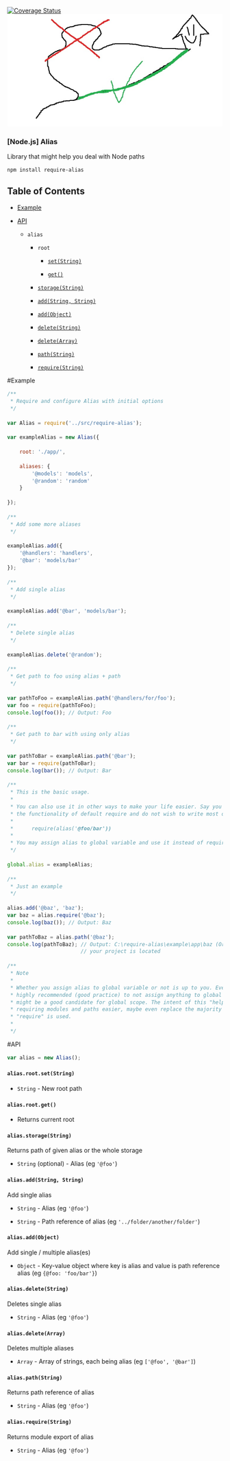 [![Coverage Status](https://img.shields.io/coveralls/manuelvulp/require-alias.svg)](https://coveralls.io/r/manuelvulp/require-alias)
![Alias logo](https://raw.githubusercontent.com/manuelvulp/require-alias/master/img/alias.jpg)

### [Node.js] Alias

Library that might help you deal with Node paths 

```
npm install require-alias
```

## Table of Contents

- [Example](#example)

- [API](#api)
 
  - `alias`
 
    - `root`

        - [`set(String)`](#aliasrootsetstring)

        - [`get()`](#aliasrootget)
 
    - [`storage(String)`](#aliasstoragestring)
 
    - [`add(String, String)`](#aliasaddstring-string)
 
    - [`add(Object)`](#aliasaddobject)
 
    - [`delete(String)`](#aliasdeletestring)
 
    - [`delete(Array)`](#aliasdeletearray)
 
    - [`path(String)`](#aliaspathstring)
 
    - [`require(String)`](#aliasrequirestring)

#Example

```javascript
/**
 * Require and configure Alias with initial options
 */

var Alias = require('../src/require-alias');

var exampleAlias = new Alias({

    root: './app/',

    aliases: {
        '@models': 'models',
        '@random': 'random'
    }

});

/**
 * Add some more aliases
 */

exampleAlias.add({
    '@handlers': 'handlers',
    '@bar': 'models/bar'
});

/**
 * Add single alias
 */

exampleAlias.add('@bar', 'models/bar');

/**
 * Delete single alias
 */

exampleAlias.delete('@random');

/**
 * Get path to foo using alias + path
 */

var pathToFoo = exampleAlias.path('@handlers/for/foo');
var foo = require(pathToFoo);
console.log(foo()); // Output: Foo

/**
 * Get path to bar with using only alias
 */

var pathToBar = exampleAlias.path('@bar');
var bar = require(pathToBar);
console.log(bar()); // Output: Bar

/**
 * This is the basic usage.
 *
 * You can also use it in other ways to make your life easier. Say you don't like
 * the functionality of default require and do not wish to write most of the time
 *
 *      require(alias('@foo/bar'))
 *
 * You may assign alias to global variable and use it instead of require:
 */

global.alias = exampleAlias;

/**
 * Just an example
 */

alias.add('@baz', 'baz');
var baz = alias.require('@baz');
console.log(baz()); // Output: Baz

var pathToBaz = alias.path('@baz');
console.log(pathToBaz); // Output: C:\require-alias\example\app\baz (Or wherever
                        // your project is located

/**
 * Note
 *
 * Whether you assign alias to global variable or not is up to you. Even though it is
 * highly recommended (good practice) to not assign anything to global variables, this
 * might be a good candidate for global scope. The intent of this "helper" was to make
 * requiring modules and paths easier, maybe even replace the majority of cases where
 * "require" is used.
 *
 */
```

#API

```javascript
var alias = new Alias();
```

#### `alias.root.set(String)`


- `String` - New root path

#### `alias.root.get()`


- Returns current root


#### `alias.storage(String)`


Returns path of given alias or the whole storage


- `String` (optional) - Alias (eg `'@foo'`)


#### `alias.add(String, String)`


Add single alias


- `String` - Alias (eg `'@foo'`)


- `String` - Path reference of alias (eg `'../folder/another/folder'`)


#### `alias.add(Object)`


Add single / multiple alias(es)


- `Object` - Key-value object where key is alias and value is path reference alias (eg `{@foo: 'foo/bar'}`)


#### `alias.delete(String)`


Deletes single alias


- `String` - Alias (eg `'@foo'`)


#### `alias.delete(Array)`


Deletes multiple aliases


- `Array` - Array of strings, each being alias (eg `['@foo', '@bar']`)


#### `alias.path(String)`


Returns path reference of alias


- `String` - Alias (eg `'@foo'`)


#### `alias.require(String)`


Returns module export of alias


- `String` - Alias (eg `'@foo'`)

